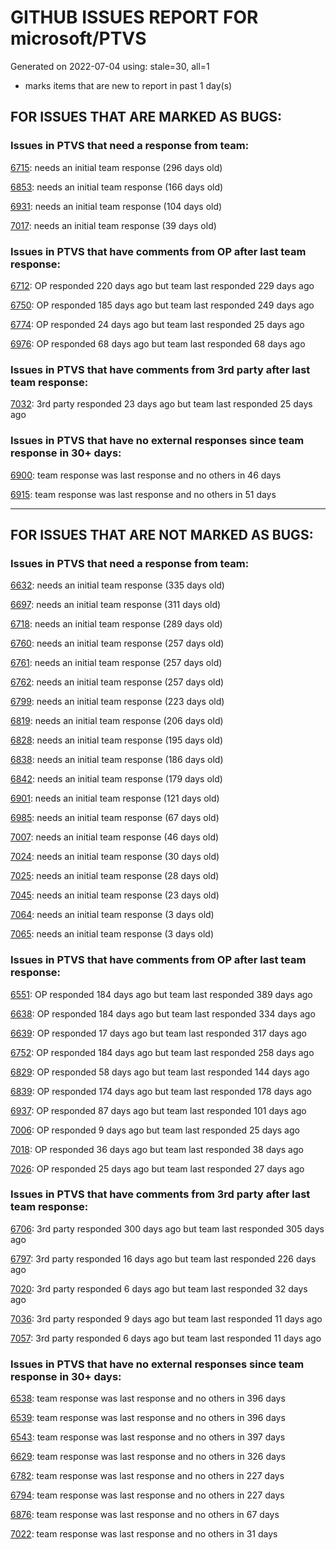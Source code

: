 
# GITHUB ISSUES REPORT FOR microsoft/PTVS


Generated on 2022-07-04 using: stale=30, all=1


* marks items that are new to report in past 1 day(s)


## FOR ISSUES THAT ARE MARKED AS BUGS:


### Issues in PTVS that need a response from team:


  [6715](https://github.com/microsoft/PTVS/issues/6715 "An error message &quot;This project &quot;PythonApplication3&quot; has a reference to a missing Conda environment &quot;env3&quot;&quot; always pops up when restart the VS."): needs an initial team response (296 days old)

  [6853](https://github.com/microsoft/PTVS/issues/6853 "Unable to install suggested module when using IPython interactive mode."): needs an initial team response (166 days old)

  [6931](https://github.com/microsoft/PTVS/issues/6931 "(from visualstudio-docs repo) &quot;Call the DLL from Python&quot; example not working"): needs an initial team response (104 days old)

  [7017](https://github.com/microsoft/PTVS/issues/7017 "Intellisense forgets imports during editing"): needs an initial team response (39 days old)

### Issues in PTVS that have comments from OP after last team response:


  [6712](https://github.com/microsoft/PTVS/issues/6712 "The option &quot;Python/Native Debugging&quot; is missing."): OP responded 220 days ago but team last responded 229 days ago

  [6750](https://github.com/microsoft/PTVS/issues/6750 "An error pops up when run &quot;Django Check, Django Migrate, Django Create Superuser...&quot;. "): OP responded 185 days ago but team last responded 249 days ago

  [6774](https://github.com/microsoft/PTVS/issues/6774 "The Python installed from Microsoft Store couldn't view installed packages when first use the environment."): OP responded 24 days ago but team last responded 25 days ago

  [6976](https://github.com/microsoft/PTVS/issues/6976 "An error pops up after clicking Add environment."): OP responded 68 days ago but team last responded 68 days ago

### Issues in PTVS that have comments from 3rd party after last team response:


  [7032](https://github.com/microsoft/PTVS/issues/7032 "python editor code-folding for def and class code blocks not working properly in release 17.2.3"): 3rd party responded 23 days ago but team last responded 25 days ago

### Issues in PTVS that have no external responses since team response in 30+ days:


  [6900](https://github.com/microsoft/PTVS/issues/6900 "Python 3.10 fails to hit breakpoints when &quot;Native Code Debugging&quot; is enabled."): team response was last response and no others in 46 days

  [6915](https://github.com/microsoft/PTVS/issues/6915 "Can't hide navigation bar vs22"): team response was last response and no others in 51 days

---

## FOR ISSUES THAT ARE NOT MARKED AS BUGS:


### Issues in PTVS that need a response from team:


  [6632](https://github.com/microsoft/PTVS/issues/6632 "Publish Now in project properties should auto save first"): needs an initial team response (335 days old)

  [6697](https://github.com/microsoft/PTVS/issues/6697 "After adding the file as a link first, the file will not be added to the project."): needs an initial team response (311 days old)

  [6718](https://github.com/microsoft/PTVS/issues/6718 "Set as current option should be checked and disabled when project uses default"): needs an initial team response (289 days old)

  [6760](https://github.com/microsoft/PTVS/issues/6760 "Evaluates all the expressions in interactive windows ignore the Completion Mode setting."): needs an initial team response (257 days old)

  [6761](https://github.com/microsoft/PTVS/issues/6761 "It can not auto-detect but let you customize all parameters when add custom environment which install from Microsoft Store."): needs an initial team response (257 days old)

  [6762](https://github.com/microsoft/PTVS/issues/6762 "Unchecked &quot;Parameter information&quot; still has signature help."): needs an initial team response (257 days old)

  [6799](https://github.com/microsoft/PTVS/issues/6799 "Python configuration hard coded into MSBuild config for CPython extension projects "): needs an initial team response (223 days old)

  [6819](https://github.com/microsoft/PTVS/issues/6819 "Unexpected error when adding python environment"): needs an initial team response (206 days old)

  [6828](https://github.com/microsoft/PTVS/issues/6828 "The &quot;Add new item&quot; windows jumped out again after add new item in Django project."): needs an initial team response (195 days old)

  [6838](https://github.com/microsoft/PTVS/issues/6838 "Unable to Create DjangoWebProject after following Configuration Read Me for setting up SuperUser: devenv.exe project issue tracker says:>"): needs an initial team response (186 days old)

  [6842](https://github.com/microsoft/PTVS/issues/6842 "Django functions in context menu can only be used once"): needs an initial team response (179 days old)

  [6901](https://github.com/microsoft/PTVS/issues/6901 "Live Share: A warning appears when joining a shared window via VS."): needs an initial team response (121 days old)

  [6985](https://github.com/microsoft/PTVS/issues/6985 "Missing options in editing Fonts and colors"): needs an initial team response (67 days old)

  [7007](https://github.com/microsoft/PTVS/issues/7007 "Project structure is not displayed in SE windows under non-administrators."): needs an initial team response (46 days old)

  [7024](https://github.com/microsoft/PTVS/issues/7024 "Python f-strings need syntax highlighting for expressions inside curly braces"): needs an initial team response (30 days old)

  [7025](https://github.com/microsoft/PTVS/issues/7025 "Could you please put CommandLineArguments into user-specific configuration file."): needs an initial team response (28 days old)

  [7045](https://github.com/microsoft/PTVS/issues/7045 "Failed to start a decorator and show potential decorators when type @."): needs an initial team response (23 days old)

  [7064](https://github.com/microsoft/PTVS/issues/7064 "Some intellisense don't work well in interactive window after writing some REPL commands"): needs an initial team response (3 days old)

  [7065](https://github.com/microsoft/PTVS/issues/7065 "How to step into Python stantandard library function?"): needs an initial team response (3 days old)

### Issues in PTVS that have comments from OP after last team response:


  [6551](https://github.com/microsoft/PTVS/issues/6551 "Navigation bar is not working"): OP responded 184 days ago but team last responded 389 days ago

  [6638](https://github.com/microsoft/PTVS/issues/6638 "Refactor rename incorrect when the referenced method is defined in another project. "): OP responded 184 days ago but team last responded 334 days ago

  [6639](https://github.com/microsoft/PTVS/issues/6639 " IntelliSense does not work when changed SearchPath in PythonSettings.json file in open folder."): OP responded 17 days ago but team last responded 317 days ago

  [6752](https://github.com/microsoft/PTVS/issues/6752 "An error message &quot;Invalid path mode '\' in: No newline at end of file&quot; pops up when for formatting document."): OP responded 184 days ago but team last responded 258 days ago

  [6829](https://github.com/microsoft/PTVS/issues/6829 "IntelliSense which is modified manually does not work after restart the VS."): OP responded 58 days ago but team last responded 144 days ago

  [6839](https://github.com/microsoft/PTVS/issues/6839 "The type information displayed wrong for sys.exc_info with the latest typeshed"): OP responded 174 days ago but team last responded 178 days ago

  [6937](https://github.com/microsoft/PTVS/issues/6937 "An error &quot;Cannot access a disposed object...&quot; pops up when save Python Project File."): OP responded 87 days ago but team last responded 101 days ago

  [7006](https://github.com/microsoft/PTVS/issues/7006 "Live Share: The 'TerminalWindowPackage' package did not load correctly. "): OP responded 9 days ago but team last responded 25 days ago

  [7018](https://github.com/microsoft/PTVS/issues/7018 "Pylense can't import application in VisualStudio"): OP responded 36 days ago but team last responded 38 days ago

  [7026](https://github.com/microsoft/PTVS/issues/7026 "No intellisense when from 'PYTHONPATH'"): OP responded 25 days ago but team last responded 27 days ago

### Issues in PTVS that have comments from 3rd party after last team response:


  [6706](https://github.com/microsoft/PTVS/issues/6706 "Need python fstring support. It's not rendering correctly"): 3rd party responded 300 days ago but team last responded 305 days ago

  [6797](https://github.com/microsoft/PTVS/issues/6797 "VS2022 no longer allows mapping file extensions to the Python editor"): 3rd party responded 16 days ago but team last responded 226 days ago

  [7020](https://github.com/microsoft/PTVS/issues/7020 "Erroneous warnings &quot;constant not defined&quot; issued by Pylance"): 3rd party responded 6 days ago but team last responded 32 days ago

  [7036](https://github.com/microsoft/PTVS/issues/7036 "Visual Studio 2022 freezes during python debugging session"): 3rd party responded 9 days ago but team last responded 11 days ago

  [7057](https://github.com/microsoft/PTVS/issues/7057 "not support for python3.8 when Write C++ extensions for Python - Visual Studio (Windows)"): 3rd party responded 6 days ago but team last responded 11 days ago

### Issues in PTVS that have no external responses since team response in 30+ days:


  [6538](https://github.com/microsoft/PTVS/issues/6538 "No static analysis suggestions in Interactive window."): team response was last response and no others in 396 days

  [6539](https://github.com/microsoft/PTVS/issues/6539 "Module changes in interactive window are not working"): team response was last response and no others in 396 days

  [6543](https://github.com/microsoft/PTVS/issues/6543 "No variables in Auto window when debug."): team response was last response and no others in 397 days

  [6629](https://github.com/microsoft/PTVS/issues/6629 "Django completions in html file does not work."): team response was last response and no others in 326 days

  [6782](https://github.com/microsoft/PTVS/issues/6782 "Syntax Highlighting for 'in', 'not in', and 'is' appears to be missing"): team response was last response and no others in 227 days

  [6794](https://github.com/microsoft/PTVS/issues/6794 "Live Share: The error &quot;'intelliCodeCppPackage' package did not load correctly&quot; pops up when join live share Session."): team response was last response and no others in 227 days

  [6876](https://github.com/microsoft/PTVS/issues/6876 "Extract method only works on one line and rename doesn't work at all"): team response was last response and no others in 67 days

  [7022](https://github.com/microsoft/PTVS/issues/7022 "Go To All does not work."): team response was last response and no others in 31 days
